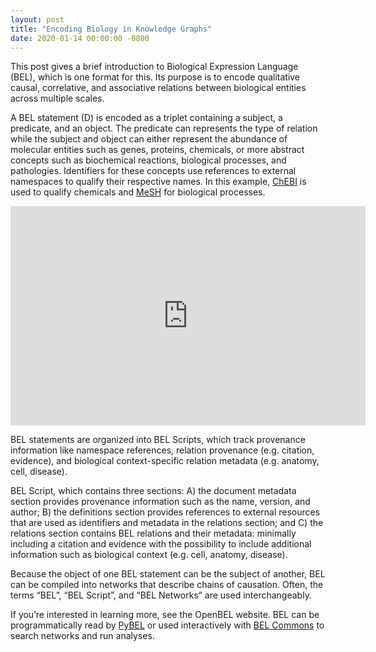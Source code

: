 ```yaml
---
layout: post
title: "Encoding Biology in Knowledge Graphs"
date: 2020-01-14 00:00:00 -0800
---
```

This post gives a brief introduction to Biological Expression
Language (BEL), which is one format for this. Its purpose is to encode
qualitative causal, correlative, and associative relations between
biological entities across multiple scales.

A BEL statement (D) is encoded as a triplet containing a subject, a
predicate, and an object. The predicate can represents the type of
relation while the subject and object can either represent the
abundance of molecular entities such as genes, proteins, chemicals,
or more abstract concepts such as biochemical reactions, biological
processes, and pathologies. Identifiers for these concepts use
references to external namespaces to qualify their respective names.
In this example, [ChEBI](https://www.ebi.ac.uk/chebi/) is used to
qualify chemicals and [MeSH](https://www.ncbi.nlm.nih.gov/mesh) for
biological processes.

<iframe 
 src="https://widgets.figshare.com/articles/5808771/embed?show_title=1"
 width="568"
 height="351"
 allowfullscreen="true"
 frameborder="0">
 </iframe>

BEL statements are organized into BEL Scripts, which track provenance
information like namespace references, relation provenance (e.g. citation,
evidence), and biological context-specific relation metadata
(e.g. anatomy, cell, disease).

BEL Script, which contains three sections: A) the document metadata
section provides provenance information such as the name, version,
and author; B) the definitions section provides references to
external resources that are used as identifiers and metadata in the
relations section; and C) the relations section contains BEL
relations and their metadata: minimally including a citation and
evidence with the possibility to include additional information such
as biological context (e.g. cell, anatomy, disease).

Because the object of one BEL statement can be the subject of another,
BEL can be compiled into networks that describe chains of causation.
Often, the terms “BEL”, “BEL Script”, and “BEL Networks” are used
interchangeably.

If you’re interested in learning more, see the OpenBEL website. BEL
can be programmatically read by [PyBEL](https://github.com/pybel/pybel)
or used interactively with [BEL Commons](https://bel-commons.scai.fraunhofer.de)
to search networks and run analyses.
